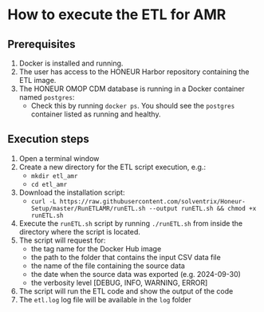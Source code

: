 # How to execute the ETL for AMR 

## Prerequisites
1. Docker is installed and running.
2. The user has access to the HONEUR Harbor repository containing the ETL image.
3. The HONEUR OMOP CDM database is running in a Docker container named `postgres`:
    * Check this by running `docker ps`. You should see the `postgres` container listed as running and healthy.

## Execution steps
1. Open a terminal window 
2. Create a new directory for the ETL script execution, e.g.:
   * `mkdir etl_amr`
   * `cd etl_amr`
2. Download the installation script:
    * `curl -L https://raw.githubusercontent.com/solventrix/Honeur-Setup/master/RunETLAMR/runETL.sh --output runETL.sh && chmod +x runETL.sh`
3. Execute the `runETL.sh` script by running `./runETL.sh` from inside the directory where the script is located.
4. The script will request for:
    * the tag name for the Docker Hub image
    * the path to the folder that contains the input CSV data file
    * the name of the file containing the source data
    * the date when the source data was exported (e.g. 2024-09-30)
    * the verbosity level [DEBUG, INFO, WARNING, ERROR]
5. The script will run the ETL code and show the output of the code
6. The `etl.log` log file will be available in the `log` folder
